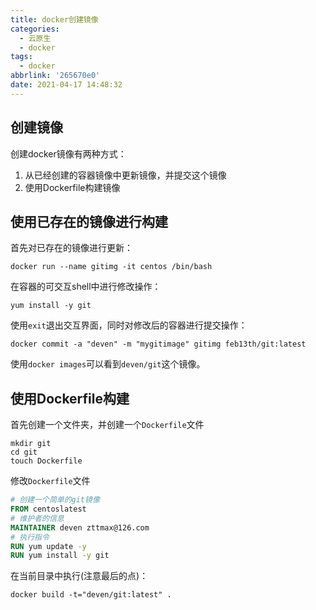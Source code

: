 ```yaml
---
title: docker创建镜像
categories:
  - 云原生
  - docker
tags:
  - docker
abbrlink: '265670e0'
date: 2021-04-17 14:48:32
---
```

## 创建镜像

创建docker镜像有两种方式：

1. 从已经创建的容器镜像中更新镜像，并提交这个镜像
2. 使用Dockerfile构建镜像

<!-- more -->

## 使用已存在的镜像进行构建

首先对已存在的镜像进行更新：

```shell
docker run --name gitimg -it centos /bin/bash
```

在容器的可交互shell中进行修改操作：

```shell
yum install -y git
```

使用`exit`退出交互界面，同时对修改后的容器进行提交操作：

```shell
docker commit -a "deven" -m "mygitimage" gitimg feb13th/git:latest
```

使用`docker images`可以看到`deven/git`这个镜像。

## 使用Dockerfile构建

首先创建一个文件夹，并创建一个`Dockerfile`文件

```shell
mkdir git
cd git
touch Dockerfile
```

修改`Dockerfile`文件

```dockerfile
# 创建一个简单的git镜像
FROM centoslatest
# 维护者的信息
MAINTAINER deven zttmax@126.com
# 执行指令
RUN yum update -y
RUN yum install -y git
```

在当前目录中执行(注意最后的点)：

```shell
docker build -t="deven/git:latest" .
```

